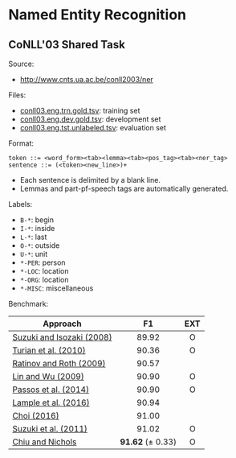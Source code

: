 # Named Entity Recognition

## CoNLL'03 Shared Task

Source:

* http://www.cnts.ua.ac.be/conll2003/ner

Files:

* [conll03.eng.trn.gold.tsv](conll03.eng.trn.gold.tsv): training set
* [conll03.eng.dev.gold.tsv](conll03.eng.dev.gold.tsv): development set
* [conll03.eng.tst.unlabeled.tsv](conll03.eng.tst.unlabeled.tsv): evaluation set

Format:

```
token ::= <word_form><tab><lemma><tab><pos_tag><tab><ner_tag>
sentence ::= (<token><new_line>)+
```

* Each sentence is delimited by a blank line.
* Lemmas and part-pf-speech tags are automatically generated.

Labels:

* `B-*`: begin
* `I-*`: inside
* `L-*`: last
* `O-*`: outside
* `U-*`: unit
* `*-PER`: person
* `*-LOC`: location
* `*-ORG`: location
* `*-MISC`: miscellaneous

Benchmark:

| Approach | F1 | EXT |
|---|:-:|:-:|
| [Suzuki and Isozaki (2008)](https://aclweb.org/anthology/P08-1076) | 89.92 | O |
| [Turian et al. (2010)](http://www.aclweb.org/anthology/P10-1040) | 90.36 | O |
| [Ratinov and Roth (2009)](http://www.aclweb.org/anthology/W09-1119) | 90.57 |   |
| [Lin and Wu (2009)](https://www.aclweb.org/anthology/P09-1116) | 90.90 | O |
| [Passos et al. (2014)](http://www.aclweb.org/anthology/W14-1609) | 90.90 | O |
| [Lample et al. (2016)](http://www.aclweb.org/anthology/N16-1030) | 90.94 |   |
| [Choi (2016)](https://www.aclweb.org/anthology/N16-1031) | 91.00 |   |
| [Suzuki et al. (2011)](http://www.aclweb.org/anthology/P11-2112) | 91.02 | O |
| [Chiu and Nichols](https://www.aclweb.org/anthology/Q16-1026) | **91.62** (± 0.33) | O |
